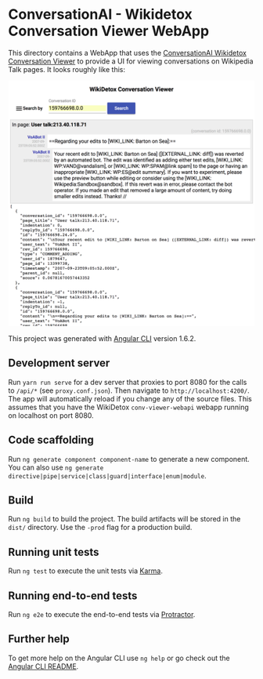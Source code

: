# ConversationAI - Wikidetox Conversation Viewer WebApp

This directory contains a WebApp that uses the
[ConversationAI Wikidetox Conversation Viewer](../conv-viewer-webapi/README.md)
to provide a UI for viewing conversations on Wikipedia Talk pages.
It looks roughly like this:

![Example Screenshot](./docs/screenshot.png)

This project was generated with [Angular CLI](https://github.com/angular/angular-cli) version 1.6.2.

## Development server

Run `yarn run serve` for a dev server that proxies to port 8080 for the calls to `/api/*` (see `proxy.conf.json`). Then navigate to `http://localhost:4200/`. The app will automatically reload if you change any of the source files. This assumes that you have the WikiDetox `conv-viewer-webapi` webapp running on localhost on port 8080.

## Code scaffolding

Run `ng generate component component-name` to generate a new component. You can also use `ng generate directive|pipe|service|class|guard|interface|enum|module`.

## Build

Run `ng build` to build the project. The build artifacts will be stored in the `dist/` directory. Use the `-prod` flag for a production build.

## Running unit tests

Run `ng test` to execute the unit tests via [Karma](https://karma-runner.github.io).

## Running end-to-end tests

Run `ng e2e` to execute the end-to-end tests via [Protractor](http://www.protractortest.org/).

## Further help

To get more help on the Angular CLI use `ng help` or go check out the [Angular CLI README](https://github.com/angular/angular-cli/blob/master/README.md).
